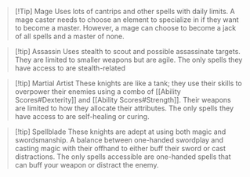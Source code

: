 
> [!Tip] Mage
> Uses lots of cantrips and other spells with daily limits. A mage caster needs to choose an element to specialize in if they want to become a master. However, a mage can choose to become a jack of all spells and a master of none.

> [!tip] Assassin
> Uses stealth to scout and possible assassinate targets. They are limited to smaller weapons but are agile. The only spells they have access to are stealth-related

> [!tip] Martial Artist
> These knights are like a tank; they use their skills to overpower their enemies using a combo of [[Ability Scores#Dexterity]] and [[Ability Scores#Strength]]. Their weapons are limited to how they allocate their attributes. The only spells they have access to are self-healing or curing.

> [!tip] Spellblade
> These knights are adept at using both magic and swordsmanship. A balance between one-handed swordplay and casting magic with their offhand to either buff their sword or cast distractions. The only spells accessible are one-handed spells that can buff your weapon or distract the enemy.